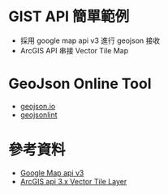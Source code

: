 # GIST API 簡單範例
- 採用 google map api v3 進行 geojson 接收
- ArcGIS API 串接 Vector Tile Map

# GeoJson Online Tool
- [geojson.io](http://geojson.io/)
- [geojsonlint](http://geojsonlint.com/)

# 參考資料
- [Google Map api v3](https://developers.arcgis.com/javascript/3/jsapi/vectortilelayer-amd.html#event-style-change)
- [ArcGIS api 3.x Vector Tile Layer](https://developers.arcgis.com/javascript/3/jsapi/vectortilelayer-amd.html)
